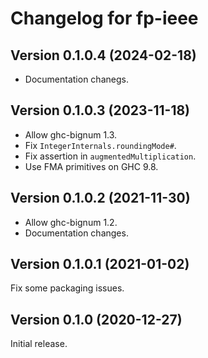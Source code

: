 # Changelog for fp-ieee

## Version 0.1.0.4 (2024-02-18)

* Documentation chanegs.

## Version 0.1.0.3 (2023-11-18)

* Allow ghc-bignum 1.3.
* Fix `IntegerInternals.roundingMode#`.
* Fix assertion in `augmentedMultiplication`.
* Use FMA primitives on GHC 9.8.

## Version 0.1.0.2 (2021-11-30)

* Allow ghc-bignum 1.2.
* Documentation changes.

## Version 0.1.0.1 (2021-01-02)

Fix some packaging issues.

## Version 0.1.0 (2020-12-27)

Initial release.
